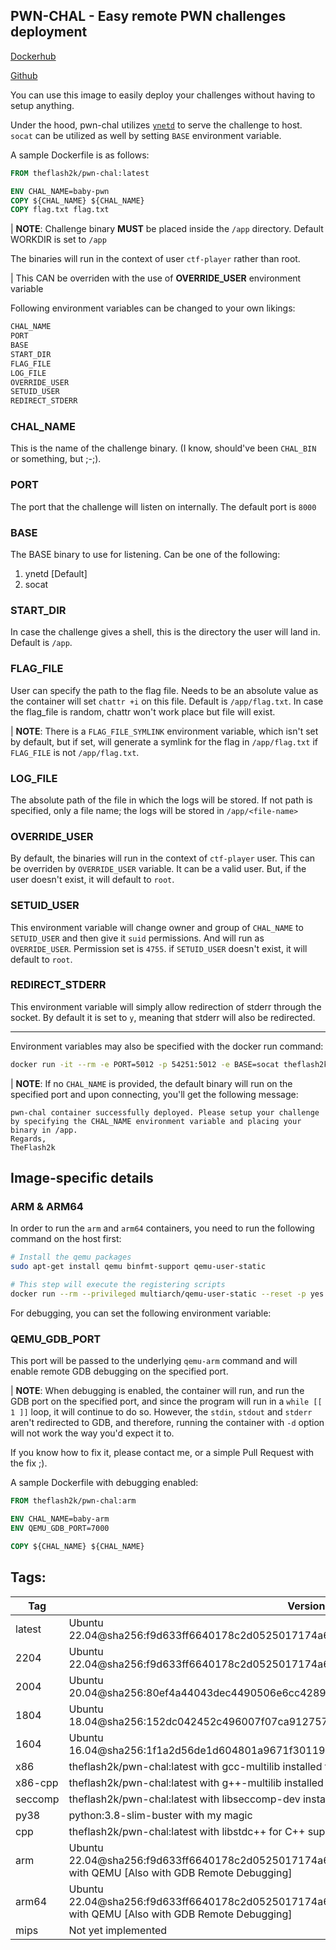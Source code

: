 ## PWN-CHAL - Easy remote PWN challenges deployment

[Dockerhub](https://hub.docker.com/repository/docker/theflash2k/pwn-chal/)

[Github](https://github.com/TheFlash2k/pwn-chal)

You can use this image to easily deploy your challenges without having to setup anything.

Under the hood, pwn-chal utilizes [`ynetd`](https://github.com/johnsonjh/ynetd) to serve the challenge to host. `socat` can be utilized as well by setting `BASE` environment variable.

A sample Dockerfile is as follows:

```dockerfile
FROM theflash2k/pwn-chal:latest

ENV CHAL_NAME=baby-pwn
COPY ${CHAL_NAME} ${CHAL_NAME}
COPY flag.txt flag.txt
```

| **NOTE**: Challenge binary **MUST** be placed inside the `/app` directory. Default WORKDIR is set to `/app`

The binaries will run in the context of user `ctf-player` rather than root.

| This CAN be overriden with the use of **OVERRIDE_USER** environment variable

Following environment variables can be changed to your own likings:
```bash
CHAL_NAME
PORT
BASE
START_DIR
FLAG_FILE
LOG_FILE
OVERRIDE_USER
SETUID_USER
REDIRECT_STDERR
```

### CHAL_NAME
This is the name of the challenge binary. (I know, should've been `CHAL_BIN` or something, but ;-;).

### PORT
The port that the challenge will listen on internally. The default port is `8000`

### BASE
The BASE binary to use for listening. Can be one of the following:
1. ynetd [Default]
2. socat

### START_DIR
In case the challenge gives a shell, this is the directory the user will land in. Default is `/app`.

### FLAG_FILE
User can specify the path to the flag file. Needs to be an absolute value as the container will set `chattr +i` on this file. Default is `/app/flag.txt`. In case the flag_file is random, chattr won't work place but file will exist.

| **NOTE**: There is a `FLAG_FILE_SYMLINK` environment variable, which isn't set by default, but if set, will generate a symlink for the flag in `/app/flag.txt` if `FLAG_FILE` is not `/app/flag.txt`.

### LOG_FILE
The absolute path of the file in which the logs will be stored. If not path is specified, only a file name; the logs will be stored in `/app/<file-name>`

### OVERRIDE_USER
By default, the binaries will run in the context of `ctf-player` user. This can be overriden by `OVERRIDE_USER` variable. It can be a valid user. But, if the user doesn't exist, it will default to `root`.

### SETUID_USER
This environment variable will change owner and group of `CHAL_NAME` to `SETUID_USER` and then give it `suid` permissions. And will run as `OVERRIDE_USER`. Permission set is `4755`. if `SETUID_USER` doesn't exist, it will default to `root`.

### REDIRECT_STDERR
This environment variable will simply allow redirection of stderr through the socket. By default it is set to `y`, meaning that stderr will also be redirected.

---

Environment variables may also be specified with the docker run command:
```bash
docker run -it --rm -e PORT=5012 -p 54251:5012 -e BASE=socat theflash2k/pwn-chal:latest
```

| **NOTE**: If no `CHAL_NAME` is provided, the default binary will run on the specified port and upon connecting, you'll get the following message:

```
pwn-chal container successfully deployed. Please setup your challenge by specifying the CHAL_NAME environment variable and placing your binary in /app.
Regards,
TheFlash2k
```

## Image-specific details

### ARM & ARM64

In order to run the `arm` and `arm64` containers, you need to run the following command on the host first:

```bash
# Install the qemu packages
sudo apt-get install qemu binfmt-support qemu-user-static

# This step will execute the registering scripts
docker run --rm --privileged multiarch/qemu-user-static --reset -p yes
```

For debugging, you can set the following environment variable:

### QEMU_GDB_PORT

This port will be passed to the underlying `qemu-arm` command and will enable remote GDB debugging on the specified port.

| **NOTE**: When debugging is enabled, the container will run, and run the GDB port on the specified port, and since the program will run in a `while [[ 1 ]]` loop, it will continue to do so. However, the `stdin`, `stdout` and `stderr` aren't redirected to GDB, and therefore, running the container with `-d` option will not work the way you'd expect it to.

If you know how to fix it, please contact me, or a simple Pull Request with the fix ;).

A sample Dockerfile with debugging enabled:

```dockerfile
FROM theflash2k/pwn-chal:arm

ENV CHAL_NAME=baby-arm
ENV QEMU_GDB_PORT=7000

COPY ${CHAL_NAME} ${CHAL_NAME}
```

## Tags:

| Tag | Version | Usage |
| --- | --- | --- |
| latest | Ubuntu 22.04@sha256:f9d633ff6640178c2d0525017174a688e2c1aef28f0a0130b26bd5554491f0da | [Github](https://github.com/TheFlash2k/pwn-chal/tree/master/samples/latest) |
| 2204 | Ubuntu 22.04@sha256:f9d633ff6640178c2d0525017174a688e2c1aef28f0a0130b26bd5554491f0da | [Github](https://github.com/TheFlash2k/pwn-chal/tree/master/samples/2204) |
| 2004 | Ubuntu 20.04@sha256:80ef4a44043dec4490506e6cc4289eeda2d106a70148b74b5ae91ee670e9c35d | [Github](https://github.com/TheFlash2k/pwn-chal/tree/master/samples/2004) |
| 1804 | Ubuntu 18.04@sha256:152dc042452c496007f07ca9127571cb9c29697f42acbfad72324b2bb2e43c98 | [Github](https://github.com/TheFlash2k/pwn-chal/tree/master/samples/1804) |
| 1604 | Ubuntu 16.04@sha256:1f1a2d56de1d604801a9671f301190704c25d604a416f59e03c04f5c6ffee0d6 | [Github](https://github.com/TheFlash2k/pwn-chal/tree/master/samples/1604) |
| x86 | theflash2k/pwn-chal:latest with gcc-multilib installed for 32-bit support | [Github](https://github.com/TheFlash2k/pwn-chal/tree/master/samples/x86) |
| x86-cpp | theflash2k/pwn-chal:latest with g++-multilib installed for 32-bit support | [Github](https://github.com/TheFlash2k/pwn-chal/tree/master/samples/x86-cpp) |
| seccomp | theflash2k/pwn-chal:latest with libseccomp-dev installed | [Github](https://github.com/TheFlash2k/pwn-chal/tree/master/samples/seccomp) |
| py38 | python:3.8-slim-buster with my magic | [Github](https://github.com/TheFlash2k/pwn-chal/tree/master/samples/py38) |
| cpp | theflash2k/pwn-chal:latest with libstdc++ for C++ support | [Github](https://github.com/TheFlash2k/pwn-chal/tree/master/samples/cpp) |
| arm | Ubuntu 22.04@sha256:f9d633ff6640178c2d0525017174a688e2c1aef28f0a0130b26bd5554491f0da with QEMU [Also with GDB Remote Debugging] | [Github](https://github.com/TheFlash2k/pwn-chal/tree/master/samples/arm) |
| arm64 | Ubuntu 22.04@sha256:f9d633ff6640178c2d0525017174a688e2c1aef28f0a0130b26bd5554491f0da with QEMU [Also with GDB Remote Debugging] | [Github](https://github.com/TheFlash2k/pwn-chal/tree/master/samples/arm64) |
| mips | Not yet implemented | --- |
